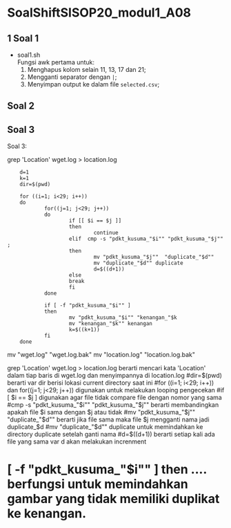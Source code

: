 # **SoalShiftSISOP20_modul1_A08**

## 1 Soal 1
   - soal1.sh\
     Fungsi awk pertama untuk:
     1. Menghapus kolom selain 11, 13, 17 dan 21;
     2. Mengganti separator dengan ```|```;
     3. Menyimpan output ke dalam file ```selected.csv```;

        
## Soal 2
## Soal 3


Soal 3:

grep 'Location' wget.log > location.log

        d=1
        k=1
        dir=$(pwd)

        for ((i=1; i<29; i++))
        do
                for((j=1; j<29; j++))
                do
                        if [[ $i == $j ]]
                        then
                                continue
                        elif  cmp -s "pdkt_kusuma_"$i"" "pdkt_kusuma_"$j"" ;
                        then
                                mv "pdkt_kusuma_"$j""  "duplicate_"$d""
                                mv "duplicate_"$d"" duplicate
                                d=$((d+1))
                        else
                        break
                        fi
                done

                if [ -f "pdkt_kusuma_"$i"" ]
                then
                        mv "pdkt_kusuma_"$i"" "kenangan_"$k
                        mv "kenangan_"$k"" kenangan
                        k=$((k+1))
                fi
        done

mv "wget.log" "wget.log.bak"
mv "location.log" "location.log.bak"


grep 'Location' wget.log > location.log berarti mencari kata 'Location' dalam tiap baris di wget.log dan menyimpannya di location.log
#dir=$(pwd) berarti var dir berisi lokasi current directory saat ini
#for ((i=1; i<29; i++)) dan for((j=1; j<29; j++)) digunakan untuk melakukan looping pengecekan
#if [ $i == $j ] digunakan agar file tidak compare file dengan nomor yang sama
#cmp -s "pdkt_kusuma_"$i"" "pdkt_kusuma_"$j"" berarti membandingkan apakah file $i sama dengan $j atau tidak
#mv "pdkt_kusuma_"$j"" "duplicate_"$d"" berarti jika file sama maka file $j mengganti nama jadi duplicate_$d
#mv "duplicate_"$d"" duplicate untuk memindahkan ke directory duplicate setelah ganti nama
#d=$((d+1)) berarti setiap kali ada file yang sama var d akan melakukan increnment
# [ -f "pdkt_kusuma_"$i"" ] then .... berfungsi untuk memindahkan gambar yang tidak memiliki duplikat ke kenangan.

